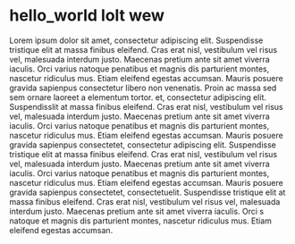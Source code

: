 # hello_world lolt wew
Lorem ipsum dolor sit amet, consectetur adipiscing elit. Suspendisse tristique elit at massa finibus eleifend. Cras erat nisl, vestibulum vel risus vel, malesuada interdum justo. Maecenas pretium ante sit amet viverra iaculis. Orci varius natoque penatibus et magnis dis parturient montes, nascetur ridiculus mus. Etiam eleifend egestas accumsan. Mauris posuere gravida sapienpus consectetur libero non venenatis. Proin ac massa sed sem ornare laoreet a elementum tortor.
et, consectetur adipiscing elit. Suspendisslit at massa finibus eleifend. Cras erat nisl, vestibulum vel risus vel, malesuada interdum justo. Maecenas pretium ante sit amet viverra iaculis. Orci varius natoque penatibus et magnis dis parturient montes, nascetur ridiculus mus. Etiam eleifend egestas accumsan. Mauris posuere gravida sapienpus consectetet, consectetur adipiscing elit. Suspendisse tristique elit at massa finibus eleifend. Cras erat nisl, vestibulum vel risus vel, malesuada interdum justo. Maecenas pretium ante sit amet viverra iaculis. Orci varius natoque penatibus et magnis dis parturient montes, nascetur ridiculus mus. Etiam eleifend egestas accumsan. Mauris posuere gravida sapienpus consectetet, consectetuelit. Suspendisse tristique elit at massa finibus eleifend. Cras erat nisl, vestibulum vel risus vel, malesuada interdum justo. Maecenas pretium ante sit amet viverra iaculis. Orci s natoque et magnis dis parturient montes, nascetur ridiculus mus. Etiam eleifend egestas accumsan.  

